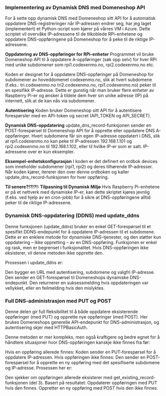### **Implementering av Dynamisk DNS med Domeneshop API**
For å sette opp dynamisk DNS med Domeneshop sitt API for å automatisk oppdatere DNS-registreringer når IP-adressen endrer seg, har jeg laget (implementert) et Python-script som kjører på vårres VM i Azure. Dette scriptet vil overvåke IP-adressene til de tilkoblede RPi-enhetene og oppdatere DNS-oppføringene på Domeneshop for å peke til de riktige IP-adressene.

**Oppdatering av DNS-oppføringer for RPi-enheter**
Programmet vil bruke Domeneshop API til å oppdatere A-oppføringer (søk opp selv) for hver RPi med unike subdomener som rpi1.codexenmo.no, rpi2.codexenmo.no etc.

Koden er designet for å oppdatere DNS-oppføringer på Domeneshop for subdomener av hoveddomenet codexenmo.no, slik at hvert subdomene (f.eks.: tri.codexenmo.no tri2.codexenmo.no, rpi1.codexenmo.no) peker til en spesifikk IP-adresse. Dette er gunstig når man bruker flere enheter av Raspberry Pi-er og ønsker å tildele dem hver sin unike adresse (IP) på internett, slik at de kan nås via subdomener.

**Autentisering**
Koden bruker Domeneshop sitt API for å autentisere forespørsler med en API-token og secret (API_TOKEN og API_SECRET).

**Dynamisk DNS-oppdatering**
update_dns_record-funksjonen sender en POST-forespørsel til Domeneshop API for å opprette eller oppdatere DNS A-oppføringer. Hvert subdomene får sin egen IP-adresse oppdatert i DNS, slik at rpi1.codexenmo.no kan peke til IP-adressen 192.168.1.101 og rpi2.codexenmo.no til 192.168.1.102, eller til hvilke IP-er som er satt. IP-adressene over er kun eksempler.

**Eksempel-enhetskonfigurasjon**
I koden er det definert en ordbok devices som inneholder subdomener (rpi1, rpi2) og deres tilhørende IP-adresser. Når koden kjører, itererer den over denne ordboken og kaller update_dns_record-funksjonen for hver oppføring.

**Til senere?!?!?!: Tilpasning til Dynamisk Miljø**
Hvis Raspberry Pi-enhetene er på et nettverk med dynamiske IP-er, kan dette skriptet kjøres jevnlig (f.eks. ved hjelp av en cron-jobb) for å sikre at DNS-oppføringene alltid peker til de riktige IP-adressene.


### **Dynamisk DNS-oppdatering (DDNS) med update_ddns**
Denne funksjonen (update_ddns) bruker en enkel GET-forespørsel til et spesifikt DDNS-endepunkt for å oppdatere IP-adressen til et subdomene. Dette er en enklere metode for dynamiske DNS-tjenester, og den støtter kun oppdatering – ikke oppretting – av en DNS-oppføring. Funksjonen er enkel og rask, men er begrenset i funksjonalitet. Hvis DNS-oppføringen ikke eksisterer, vil denne metoden ikke opprette den.

Prosessen i update_ddns er:

Den bygger en URL med autentisering, subdomene og valgfri IP-adresse.
Den sender en GET-forespørsel til Domeneshops dynamiske DNS-endepunkt.
Den returnerer en suksessmelding hvis oppdateringen var vellykket, eller en feilmelding hvis den mislyktes.

### **Full DNS-administrasjon med PUT og POST**
Denne delen gir full fleksibilitet til å både oppdatere eksisterende oppføringer (med PUT) og opprette nye oppføringer (med POST). Her brukes Domeneshops generelle API-endepunkt for DNS-administrasjon, og autentisering skjer med HTTPBasicAuth.

Denne metoden er mer kompleks, men også kraftigere og bedre egnet for å håndtere situasjoner hvor DNS-oppføringen kanskje ikke finnes fra før:

Hvis en oppføring allerede finnes: Koden sender en PUT-forespørsel for å oppdatere IP-adressen.
Hvis oppføringen ikke finnes: Den sender en POST-forespørsel for å opprette en ny oppføring med det spesifiserte subdomene og IP-adresse.
Prosessen her er:

Den sjekker om oppføringen allerede eksisterer med get_existing_record-funksjonen (del 3).
Basert på resultatet:
Oppdaterer oppføringen med PUT hvis den finnes.
Oppretter en ny oppføring med POST hvis den ikke finnes.